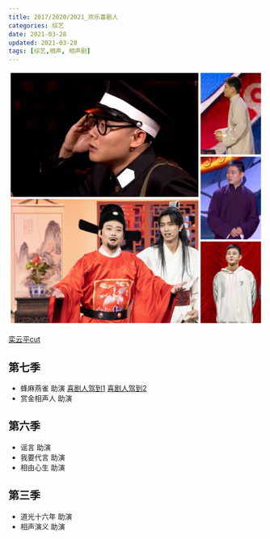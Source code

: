 ```yaml
---
title: 2017/2020/2021_欢乐喜剧人
categories: 综艺
date: 2021-03-28
updated: 2021-03-28
tags: [综艺,相声, 相声剧]
---
```


![](https://raw.githubusercontent.com/rhenginium/image/main/Collage_20210325_093734.jpg)

 [栾云平cut](https://b23.tv/BV1Ff4y1679o/p1 )

## 第七季

+ 蜂麻燕雀 助演 [喜剧人驾到1](https://m.weibo.cn/5126735993/4617305805298269) [喜剧人驾到2](https://m.weibo.cn/7052094306/4619464077480332 )
+ 赏金相声人 助演

## 第六季
+ 谣言 助演
+ 我要代言 助演
+ 相由心生 助演 

## 第三季
+ 道光十六年 助演 
+ 相声演义 助演
